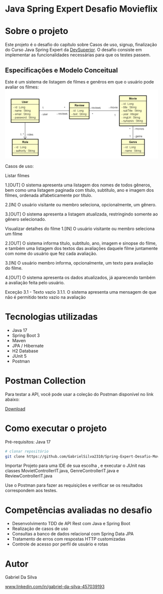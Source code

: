 # Java Spring Expert Desafio Movieflix  


# Sobre o projeto
Este projeto é o desafio do capítulo sobre Casos de uso, signup, finalização do Curso Java Spring Expert da [DevSuperior](https://devsuperior.com.br "Site da DevSuperior").
O desafio consiste em implementar as funcionalidades necessárias para que os testes passem.


## Especificações e Modelo Conceitual
Este é um sistema de listagem de filmes e genêros em que o usuário pode avaliar os filmes:
![Modelo Conceitual](https://github.com/GabrielSilva2310/Assets/blob/main/Images%20Java%20Spring%20Expert/Modelo%20Conceitual.png)

Casos de uso:

Listar filmes

1.[OUT] O sistema apresenta uma listagem dos nomes de todos gêneros, bem como uma listagem paginada com título, subtítulo, ano e imagem dos filmes, ordenada alfabeticamente por título.

2.[IN] O usuário visitante ou membro seleciona, opcionalmente, um gênero.

3.[OUT] O sistema apresenta a listagem atualizada, restringindo somente ao gênero selecionado.

Visualizar detalhes do filme
1.[IN] O usuário visitante ou membro seleciona um filme

2.[OUT] O sistema informa título, subtítulo, ano, imagem e sinopse do filme, e também uma listagem dos textos das avaliações daquele filme juntamente com nome do usuário que fez cada avaliação.

3.[IN] O usuário membro informa, opcionalmente, um texto para avaliação do filme.

4.[OUT] O sistema apresenta os dados atualizados, já aparecendo também a avaliação feita pelo usuário.

Exceção 3.1 - Texto vazio
3.1.1. O sistema apresenta uma mensagem de que não é permitido texto vazio na avaliação 


# Tecnologias utilizadas
- Java 17
- Spring Boot 3
- Maven
- JPA / Hibernate
- H2 Database
- JUnit 5
- Postman

# Postman Collection
  Para testar a API, você pode usar a coleção do Postman disponível no link abaixo:
  
  [Download](https://github.com/GabrielSilva2310/Assets/blob/main/Postman%20Collections%20and%20Enviroments/Spring%20Expert/Desafio%20MovieFlix/Desafio%20Movieflix%20casos%20de%20uso.postman_collection%20(1).json)

# Como executar o projeto

Pré-requisitos: Java 17

```bash
# clonar repositório
git clone https://github.com/GabrielSilva2310/Spring-Expert-Desafio-Movieflix.git
```
Importar Projeto para uma IDE de sua escolha , e executar o JUnit nas classes MovietControllerIT.java, GenreControllerIT.java e ReviewControllerIT.java

Use o Postman para fazer as requisições e verificar se os resultados correspondem aos testes.

# Competências avaliadas no desafio
- Desenvolvimento TDD de API Rest com Java e Spring Boot
- Realização de casos de uso
- Consultas a banco de dados relacional com Spring Data JPA
- Tratamento de erros com respostas HTTP customizadas
- Controle de acesso por perfil de usuário e rotas

# Autor

Gabriel Da Silva 

www.linkedin.com/in/gabriel-da-silva-457039193
